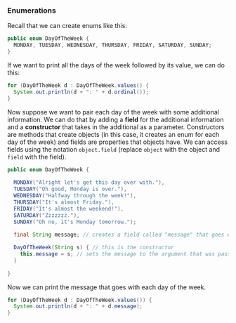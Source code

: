 ### Enumerations

Recall that we can create enums like this:

```java
public enum DayOfTheWeek {
  MONDAY, TUESDAY, WEDNESDAY, THURSDAY, FRIDAY, SATURDAY, SUNDAY;
}
```

If we want to print all the days of the week followed by its value, we can do this:

```java
for (DayOfTheWeek d : DayOfTheWeek.values() {
  System.out.println(d + ": " + d.ordinal());
}
```

Now suppose we want to pair each day of the week with some additional information. We can do that by adding a **field** for the additional information and a **constructor** that takes in the additional as a parameter. Constructors are methods that create objects (in this case, it creates an enum for each day of the week) and fields are properties that objects have. We can access fields using the notation `object.field` (replace `object` with the object and `field` with the field).


```java
public enum DayOfTheWeek {
  
  MONDAY("Alright let's get this day over with."), 
  TUESDAY("Oh good, Monday is over."),
  WEDNESDAY("Halfway through the week!"), 
  THURSDAY("It's almost Friday."), 
  FRIDAY("It's almost the weekend!"), 
  SATURDAY("Zzzzzzz."), 
  SUNDAY("Oh no, it's Monday tomorrow.");
  
  final String message; // creates a field called "message" that goes with each day of the week

  DayOfTheWeek(String s) { // this is the constructor
    this.message = s; // sets the message to the argument that was passed in (we're going to learn more about "this" later this unit)
  }
  
}
```

Now we can print the message that goes with each day of the week.

```java
for (DayOfTheWeek d : DayOfTheWeek.values()) {
  System.out.println(d + ": " + d.message);
}
```
